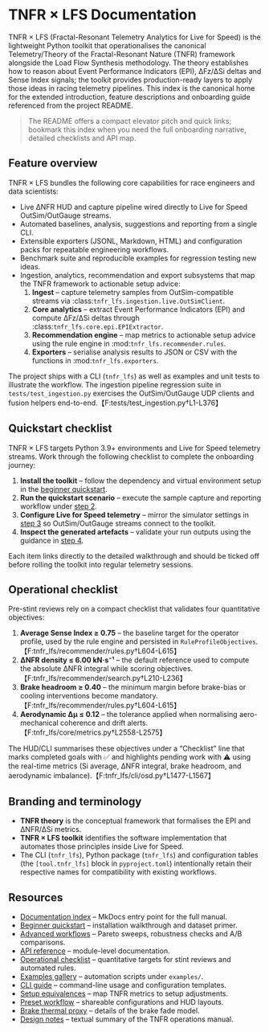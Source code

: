 # TNFR × LFS Documentation

TNFR × LFS (Fractal-Resonant Telemetry Analytics for Live for Speed) is the
lightweight Python toolkit that operationalises the canonical
Telemetry/Theory of the Fractal-Resonant Nature (TNFR) framework alongside the
Load Flow Synthesis methodology. The theory establishes how to reason about
Event Performance Indicators (EPI), ΔFz/ΔSi deltas and Sense Index signals; the
toolkit provides production-ready layers to apply those ideas in racing
telemetry pipelines. This index is the canonical home for the extended
introduction, feature descriptions and onboarding guide referenced from the
project README.

> The README offers a compact elevator pitch and quick links; bookmark this
> index when you need the full onboarding narrative, detailed checklists and
> API map.

## Feature overview

TNFR × LFS bundles the following core capabilities for race engineers and data
scientists:

- Live ΔNFR HUD and capture pipeline wired directly to Live for Speed
  OutSim/OutGauge streams.
- Automated baselines, analysis, suggestions and reporting from a single CLI.
- Extensible exporters (JSONL, Markdown, HTML) and configuration packs for
  repeatable engineering workflows.
- Benchmark suite and reproducible examples for regression testing new ideas.
- Ingestion, analytics, recommendation and export subsystems that map the TNFR
  framework to actionable setup advice:
  1. **Ingest** – capture telemetry samples from OutSim-compatible streams via
     :class:`tnfr_lfs.ingestion.live.OutSimClient`.
  2. **Core analytics** – extract Event Performance Indicators (EPI) and
     compute ΔFz/ΔSi deltas through :class:`tnfr_lfs.core.epi.EPIExtractor`.
  3. **Recommendation engine** – map metrics to actionable setup advice using
     the rule engine in :mod:`tnfr_lfs.recommender.rules`.
  4. **Exporters** – serialise analysis results to JSON or CSV with the
     functions in :mod:`tnfr_lfs.exporters`.

The project ships with a CLI (`tnfr_lfs`) as well as examples and unit tests to
illustrate the workflow. The ingestion pipeline regression suite in
`tests/test_ingestion.py` exercises the OutSim/OutGauge UDP clients and fusion
helpers end-to-end.【F:tests/test_ingestion.py†L1-L376】

## Quickstart checklist

TNFR × LFS targets Python 3.9+ environments and Live for Speed telemetry
streams. Work through the following checklist to complete the onboarding
journey:

1. **Install the toolkit** – follow the dependency and virtual environment
   setup in the [beginner quickstart](tutorials.md#1-install-the-toolkit).
2. **Run the quickstart scenario** – execute the sample capture and reporting
   workflow under [step 2](tutorials.md#2-run-the-quickstart-scenario).
3. **Configure Live for Speed telemetry** – mirror the simulator settings in
   [step 3](tutorials.md#3-configure-live-for-speed-telemetry) so OutSim/OutGauge
   streams connect to the toolkit.
4. **Inspect the generated artefacts** – validate your run outputs using the
   guidance in [step 4](tutorials.md#4-inspect-the-generated-artefacts).

Each item links directly to the detailed walkthrough and should be ticked off
before rolling the toolkit into regular telemetry sessions.

## Operational checklist

Pre-stint reviews rely on a compact checklist that validates four
quantitative objectives:

1. **Average Sense Index ≥ 0.75** – the baseline target for the operator
   profile, used by the rule engine and persisted in
   `RuleProfileObjectives`.【F:tnfr_lfs/recommender/rules.py†L604-L615】
2. **ΔNFR density ≤ 6.00 kN·s⁻¹** – the default reference used to compute
   the absolute ΔNFR integral while scoring objectives.【F:tnfr_lfs/recommender/search.py†L210-L236】
3. **Brake headroom ≥ 0.40** – the minimum margin before brake-bias or
   cooling interventions become mandatory.【F:tnfr_lfs/recommender/rules.py†L604-L615】
4. **Aerodynamic Δμ ≤ 0.12** – the tolerance applied when normalising
   aero-mechanical coherence and drift alerts.【F:tnfr_lfs/core/metrics.py†L2558-L2575】

The HUD/CLI summarises these objectives under a “Checklist” line that marks
completed goals with ✅ and highlights pending work with ⚠️ using the
real-time metrics (Si average, ΔNFR integral, brake headroom, and
aerodynamic imbalance).【F:tnfr_lfs/cli/osd.py†L1477-L1567】

## Branding and terminology

- **TNFR theory** is the conceptual framework that formalises the EPI and
  ΔNFR/ΔSi metrics.
- **TNFR × LFS toolkit** identifies the software implementation that automates
  those principles inside Live for Speed.
- The CLI (``tnfr_lfs``), Python package (``tnfr_lfs``) and configuration
  tables (the ``[tool.tnfr_lfs]`` block in ``pyproject.toml``) intentionally
  retain their respective names for compatibility with existing workflows.

## Resources

- [Documentation index](index.md) – MkDocs entry point for the full manual.
- [Beginner quickstart](tutorials.md) – installation walkthrough and dataset
  primer.
- [Advanced workflows](advanced_workflows.md) – Pareto sweeps, robustness
  checks and A/B comparisons.
- [API reference](api_reference.md) – module-level documentation.
- [Operational checklist](#operational-checklist) – quantitative targets for
  stint reviews and automated rules.
- [Examples gallery](examples.md) – automation scripts under ``examples/``.
- [CLI guide](cli.md) – command-line usage and configuration templates.
- [Setup equivalences](setup_equivalences.md) – map TNFR metrics to setup
  adjustments.
- [Preset workflow](presets.md) – shareable configurations and HUD layouts.
- [Brake thermal proxy](brake_thermal_proxy.md) – details of the brake fade
  model.
- [Design notes](DESIGN.md) – textual summary of the TNFR operations manual.
